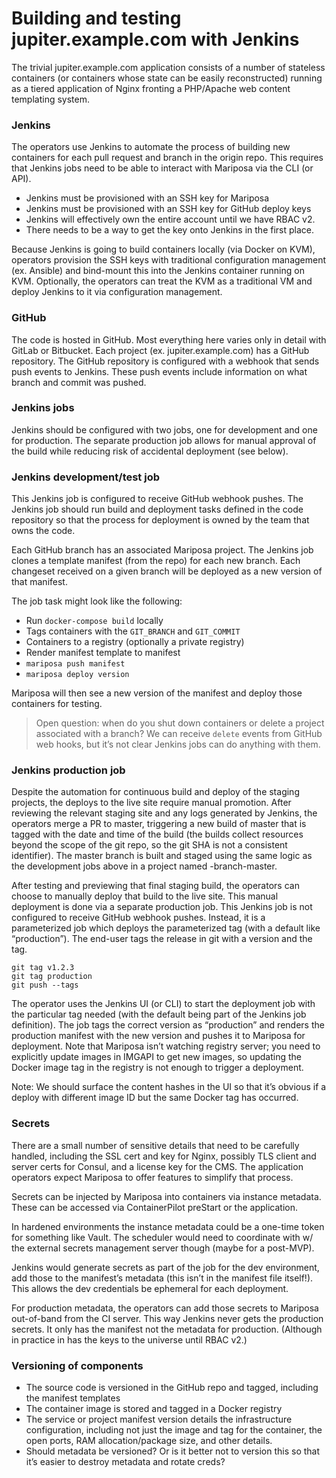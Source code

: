 # Building and testing jupiter.example.com with Jenkins

The trivial jupiter.example.com application consists of a number of stateless containers (or containers whose state can be easily reconstructed) running as a tiered application of Nginx fronting a PHP/Apache web content templating system.

### Jenkins

The operators use Jenkins to automate the process of building new containers for each pull request and branch in the origin repo. This requires that Jenkins jobs need to be able to interact with Mariposa via the CLI (or API).

- Jenkins must be provisioned with an SSH key for Mariposa
- Jenkins must be provisioned with an SSH key for GitHub deploy keys
- Jenkins will effectively own the entire account until we have RBAC v2.
- There needs to be a way to get the key onto Jenkins in the first place.

Because Jenkins is going to build containers locally (via Docker on KVM), operators provision the SSH keys with traditional configuration management (ex. Ansible) and bind-mount this into the Jenkins container running on KVM. Optionally, the operators can treat the KVM as a traditional VM and deploy Jenkins to it via configuration management.

### GitHub

The code is hosted in GitHub. Most everything here varies only in detail with GitLab or Bitbucket. Each project (ex. jupiter.example.com) has a GitHub repository. The GitHub repository is configured with a webhook that sends push events to Jenkins. These push events include information on what branch and commit was pushed.

### Jenkins jobs

Jenkins should be configured with two jobs, one for development and one for production. The separate production job allows for manual approval of the build while reducing risk of accidental deployment (see below).

### Jenkins development/test job

This Jenkins job is configured to receive GitHub webhook pushes. The Jenkins job should run build and deployment tasks defined in the code repository so that the process for deployment is owned by the team that owns the code.

Each GitHub branch has an associated Mariposa project. The Jenkins job clones a template manifest (from the repo) for each new branch. Each changeset received on a given branch will be deployed as a new version of that manifest.

The job task might look like the following:

- Run `docker-compose build` locally
- Tags containers with the `GIT_BRANCH` and `GIT_COMMIT`
- Containers to a registry (optionally a private registry)
- Render manifest template to manifest
- `mariposa push manifest`
- `mariposa deploy version`

Mariposa will then see a new version of the manifest and deploy those containers for testing.

> Open question: when do you shut down containers or delete a project associated with a branch? We can receive `delete` events from GitHub web hooks, but it’s not clear Jenkins jobs can do anything with them.


### Jenkins production job

Despite the automation for continuous build and deploy of the staging projects, the deploys to the live site require manual promotion. After reviewing the relevant staging site and any logs generated by Jenkins, the operators merge a PR to master, triggering a new build of master that is tagged with the date and time of the build (the builds collect resources beyond the scope of the git repo, so the git SHA is not a consistent identifier). The master branch is built and staged using the same logic as the development jobs above in a project named <repo-name>-branch-master.

After testing and previewing that final staging build, the operators can choose to manually deploy that build to the live site. This manual deployment is done via a separate production job. This Jenkins job is not configured to receive GitHub webhook pushes. Instead, it is a parameterized job which deploys the parameterized tag (with a default like “production”). The end-user tags the release in git with a version and the tag.

```
git tag v1.2.3
git tag production
git push --tags
```

The operator uses the Jenkins UI (or CLI) to start the deployment job with the particular tag needed (with the default being part of the Jenkins job definition). The job tags the correct version as “production” and renders the production manifest with the new version and pushes it to Mariposa for deployment. Note that Mariposa isn’t watching registry server; you need to explicitly update images in IMGAPI to get new images, so updating the Docker image tag in the registry is not enough to trigger a deployment.

Note: We should surface the content hashes in the UI so that it’s obvious if a deploy with different image ID but the same Docker tag has occurred.

### Secrets

There are a small number of sensitive details that need to be carefully handled, including the SSL cert and key for Nginx, possibly TLS client and server certs for Consul, and a license key for the CMS. The application operators expect Mariposa to offer features to simplify that process.

Secrets can be injected by Mariposa into containers via instance metadata. These can be accessed via ContainerPilot preStart or the application.

In hardened environments the instance metadata could be a one-time token for something like Vault. The scheduler would need to coordinate with w/ the external secrets management server though (maybe for a post-MVP).

Jenkins would generate secrets as part of the job for the dev environment, add those to the manifest’s metadata (this isn’t in the manifest file itself!). This allows the dev credentials be ephemeral for each deployment.

For production metadata, the operators can add those secrets to Mariposa out-of-band from the CI server. This way Jenkins never gets the production secrets. It only has the manifest not the metadata for production. (Although in practice in has the keys to the universe until RBAC v2.)

### Versioning of components

- The source code is versioned in the GitHub repo and tagged, including the manifest templates
- The container image is stored and tagged in a Docker registry
- The service or project manifest version details the infrastructure configuration, including not just the image and tag for the container, the open ports, RAM allocation/package size, and other details.
- Should metadata be versioned? Or is it better not to version this so that it’s easier to destroy metadata and rotate creds?
